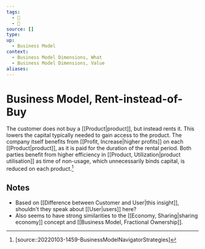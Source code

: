 ```yaml
---
tags:
  - 🎱
  - 🌱
source: []
type:
up:
  - Business Model
context:
  - Business Model Dimensions, What
  - Business Model Dimensions, Value
aliases:
---
```


# Business Model, Rent-instead-of-Buy

The customer does not buy a [[Product|product]], but instead rents it. This lowers the capital typically needed to gain access to the product. The company itself benefits from [[Profit, Increase|higher profits]] on each [[Product|product]], as it is paid for the duration of the rental period. Both parties benefit from higher efficiency in [[Product, Utilization|product utilisation]] as time of non-usage, which unnecessarily binds capital, is reduced on each product.[^1]

## Notes

- Based on [[Difference between Customer and User|this insight]], shouldn't they speak about [[User|users]] here?
- Also seems to have strong similarities to the [[Economy, Sharing|sharing economy]] concept and [[Business Model, Fractional Ownership]].

[^1]: [source::20220103-1459-BusinessModelNavigatorStrategies]
